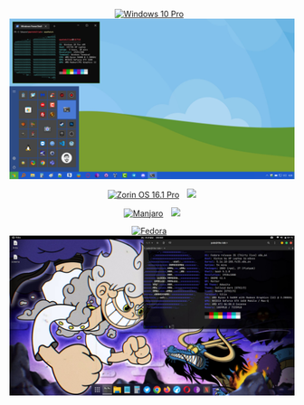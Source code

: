 <div align="center">
<p><a href="https://github.com/mantekillah/palo-desktops" target="_blank"><img alt="Windows 10 Pro" src="https://img.shields.io/static/v1?logo=windows&label=10&message=Win&color=161b22&style=flat-square" height="40" style="padding-right:10px;"/></a>
<a href="https://github.com/mantekillah/palo-desktops" target="_blank"><img src="./windows.png"></a></p>
<p><a href="https://github.com/mantekillah/palo-desktops" target="_blank"><img alt="Zorin OS 16.1 Pro" src="https://img.shields.io/static/v1?logo=zorin&label=&message=Zorin&color=161b22&style=flat-square" height="40" style="padding-right:10px;"/></a>
<a href="https://github.com/mantekillah/palo-desktops" target="_blank"><img src="./zorin.png"></a></p>
<p><a href="https://github.com/mantekillah/palo-desktops" target="_blank"><img alt="Manjaro" src="https://img.shields.io/static/v1?logo=manjaro&label=&message=Manjaro&color=161b22&style=flat-square" height="40" style="padding-right:10px;"/></a>
<a href="https://github.com/mantekillah/palo-desktops" target="_blank"><img src="./manjaro.png"></a></p>
<p><a href="https://github.com/mantekillah/palo-desktops" target="_blank"><img alt="Fedora" src="https://img.shields.io/static/v1?logo=fedora&label=&message=Fedora&color=161b22&style=flat-square" height="40" style="padding-right:10px;"/></a>
<a href="https://github.com/mantekillah/palo-desktops" target="_blank"><img src="./fedora.png"></a></p>
</div>
